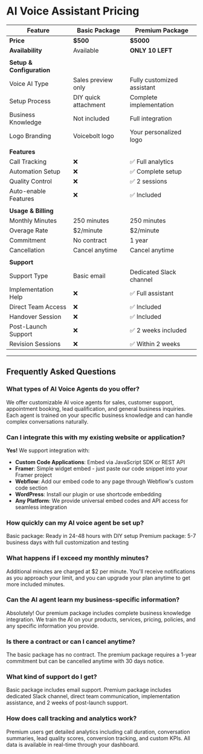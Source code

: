# AI Voice Assistant Pricing

| Feature | Basic Package | Premium Package |
|---------|---------------|-----------------|
| **Price** | **$500** | **$5000** |
| **Availability** | Available | **ONLY 10 LEFT** |
| | | |
| **Setup & Configuration** | | |
| Voice AI Type | Sales preview only | Fully customized assistant |
| Setup Process | DIY quick attachment | Complete implementation |
| Business Knowledge | Not included | Full integration |
| Logo Branding | Voicebolt logo | Your personalized logo |
| | | |
| **Features** | | |
| Call Tracking | ❌ | ✅ Full analytics |
| Automation Setup | ❌ | ✅ Complete setup |
| Quality Control | ❌ | ✅ 2 sessions |
| Auto-enable Features | ❌ | ✅ Included |
| | | |
| **Usage & Billing** | | |
| Monthly Minutes | 250 minutes | 250 minutes |
| Overage Rate | $2/minute | $2/minute |
| Commitment | No contract | 1 year |
| Cancellation | Cancel anytime | Cancel anytime |
| | | |
| **Support** | | |
| Support Type | Basic email | Dedicated Slack channel |
| Implementation Help | ❌ | ✅ Full assistant |
| Direct Team Access | ❌ | ✅ Included |
| Handover Session | ❌ | ✅ Included |
| Post-Launch Support | ❌ | ✅ 2 weeks included |
| Revision Sessions | ❌ | ✅ Within 2 weeks |

---

## Frequently Asked Questions

### **What types of AI Voice Agents do you offer?**
We offer customizable AI voice agents for sales, customer support, appointment booking, lead qualification, and general business inquiries. Each agent is trained on your specific business knowledge and can handle complex conversations naturally.

### **Can I integrate this with my existing website or application?**
**Yes!** We support integration with:
- **Custom Code Applications**: Embed via JavaScript SDK or REST API
- **Framer**: Simple widget embed - just paste our code snippet into your Framer project
- **Webflow**: Add our embed code to any page through Webflow's custom code section
- **WordPress**: Install our plugin or use shortcode embedding
- **Any Platform**: We provide universal embed codes and API access for seamless integration

### **How quickly can my AI voice agent be set up?**
Basic package: Ready in 24-48 hours with DIY setup
Premium package: 5-7 business days with full customization and testing

### **What happens if I exceed my monthly minutes?**
Additional minutes are charged at $2 per minute. You'll receive notifications as you approach your limit, and you can upgrade your plan anytime to get more included minutes.

### **Can the AI agent learn my business-specific information?**
Absolutely! Our premium package includes complete business knowledge integration. We train the AI on your products, services, pricing, policies, and any specific information you provide.

### **Is there a contract or can I cancel anytime?**
The basic package has no contract. The premium package requires a 1-year commitment but can be cancelled anytime with 30 days notice.

### **What kind of support do I get?**
Basic package includes email support. Premium package includes dedicated Slack channel, direct team communication, implementation assistance, and 2 weeks of post-launch support.

### **How does call tracking and analytics work?**
Premium users get detailed analytics including call duration, conversation summaries, lead quality scores, conversion tracking, and custom KPIs. All data is available in real-time through your dashboard.